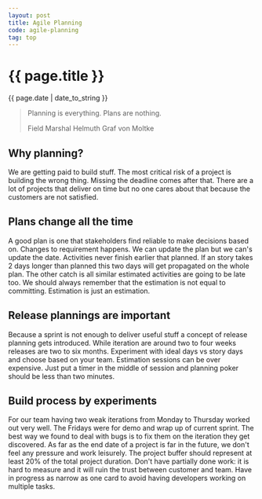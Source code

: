 ```yaml
---
layout: post
title: Agile Planning
code: agile-planning
tag: top
---
```


{{ page.title }}
================
{{ page.date | date_to_string }}

> Planning is everything. Plans are nothing.
>
> Field Marshal Helmuth Graf von Moltke

Why planning?
------------
We are getting paid to build stuff.
The most critical risk of a project is building the wrong thing. Missing the deadline comes after that.
There are a lot of projects that deliver on time but no one cares about that because the customers are not satisfied.

Plans change all the time
-------------------------
A good plan is one that stakeholders find reliable to make decisions based on.
Changes to requirement happens. We can update the plan but we can's update the date.
Activities never finish earlier that planned.
If an story takes 2 days longer than planned this two days will get propagated on the whole plan.
The other catch is all similar estimated activities are going to be late too.
We should always remember that the estimation is not equal to committing. Estimation is just an estimation.

Release plannings are important
------------------------------
Because a sprint is not enough to deliver useful stuff a concept of release planning gets introduced.
While iteration are around two to four weeks releases are two to six months.
Experiment with ideal days vs story days and choose based on your team.
Estimation sessions can be over expensive. Just put a timer in the middle of session and planning poker should be less than two minutes.

Build process by experiments
----------------------------
For our team having two weak iterations from Monday to Thursday worked out very well. The Fridays were for demo and wrap up of current sprint.
The best way we found to deal with bugs is to fix them on the iteration they get discovered.
As far as the end date of a project is far in the future, we don't feel any pressure and work leisurely.
The project buffer should represent at least 20% of the total project duration.
Don't have partially done work: it is hard to measure and it will ruin the trust between customer and team.
Have in progress as narrow as one card to avoid having developers working on multiple tasks.




